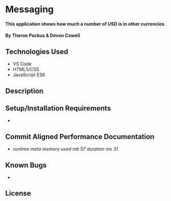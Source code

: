# Messaging

#### This application shows how much a number of USD is in other currencies.

#### By Theron Packus & Devon Cowell

## Technologies Used

* VS Code
* HTML5/CSS
* JavaScript ES6

## Description



## Setup/Installation Requirements

* 

## Commit Aligned Performance Documentation

* _runtime meta
memory used mb
57
duration ms
31_

## Known Bugs

*

## License
